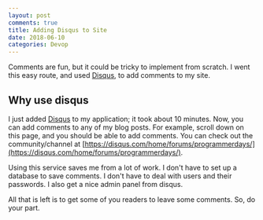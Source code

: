 ```yaml
---
layout: post
comments: true
title: Adding Disqus to Site
date: 2018-06-10
categories: Devop
---
```


Comments are fun, but it could be tricky to implement from scratch. I went this easy route, and used [Disqus](https://disqus.com), to add comments to my site.

## Why use disqus
I just added [Disqus](https://disqus.com/) to my application; it took about 10 minutes. Now, you can add comments to any of my blog posts. For example, scroll down on this page, and you should be able to add comments. You can check out the community/channel at [https://disqus.com/home/forums/programmerdays/](https://disqus.com/home/forums/programmerdays/). 

Using this service saves me from a lot of work. I don't have to set up a database to save comments. I don't have to deal with users and their passwords. I also get a nice admin panel from disqus. 

All that is left is to get some of you readers to leave some comments. So, do your part.
